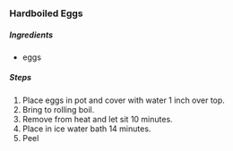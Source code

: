 ### Hardboiled Eggs

##### Ingredients
- eggs

##### Steps
1. Place eggs in pot and cover with water 1 inch over top.
2. Bring to rolling boil.
3. Remove from heat and let sit 10 minutes.
4. Place in ice water bath 14 minutes.
5. Peel
